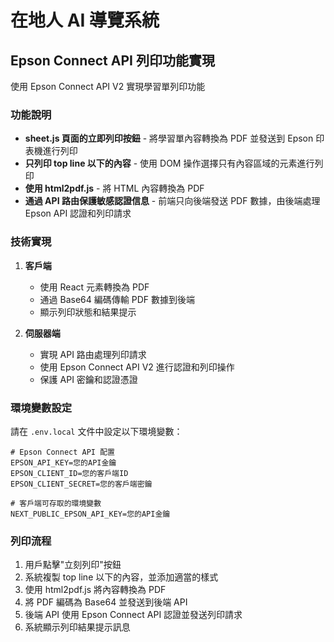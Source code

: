 # 在地人 AI 導覽系統

## Epson Connect API 列印功能實現

使用 Epson Connect API V2 實現學習單列印功能

### 功能說明

- **sheet.js 頁面的立即列印按鈕** - 將學習單內容轉換為 PDF 並發送到 Epson 印表機進行列印
- **只列印 top line 以下的內容** - 使用 DOM 操作選擇只有內容區域的元素進行列印
- **使用 html2pdf.js** - 將 HTML 內容轉換為 PDF
- **通過 API 路由保護敏感認證信息** - 前端只向後端發送 PDF 數據，由後端處理 Epson API 認證和列印請求

### 技術實現

1. **客戶端**

   - 使用 React 元素轉換為 PDF
   - 通過 Base64 編碼傳輸 PDF 數據到後端
   - 顯示列印狀態和結果提示

2. **伺服器端**
   - 實現 API 路由處理列印請求
   - 使用 Epson Connect API V2 進行認證和列印操作
   - 保護 API 密鑰和認證憑證

### 環境變數設定

請在 `.env.local` 文件中設定以下環境變數：

```
# Epson Connect API 配置
EPSON_API_KEY=您的API金鑰
EPSON_CLIENT_ID=您的客戶端ID
EPSON_CLIENT_SECRET=您的客戶端密鑰

# 客戶端可存取的環境變數
NEXT_PUBLIC_EPSON_API_KEY=您的API金鑰
```

### 列印流程

1. 用戶點擊"立刻列印"按鈕
2. 系統複製 top line 以下的內容，並添加適當的樣式
3. 使用 html2pdf.js 將內容轉換為 PDF
4. 將 PDF 編碼為 Base64 並發送到後端 API
5. 後端 API 使用 Epson Connect API 認證並發送列印請求
6. 系統顯示列印結果提示訊息
